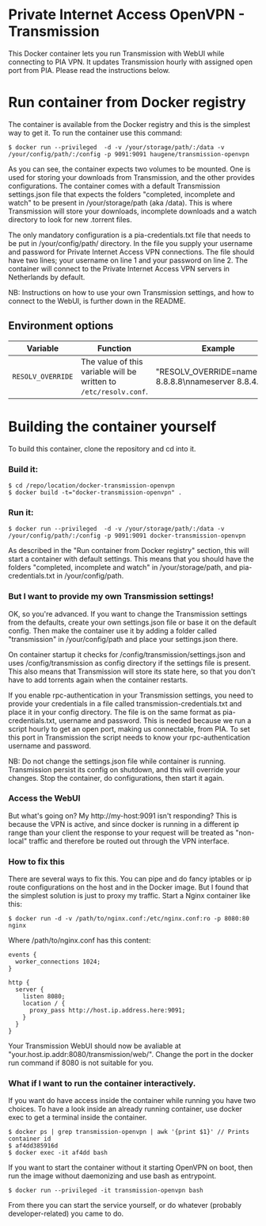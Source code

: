 Private Internet Access OpenVPN - Transmission
===
This Docker container lets you run Transmission with WebUI while connecting to PIA VPN. It updates Transmission hourly with assigned open port from PIA. Please read the instructions below.

# Run container from Docker registry
The container is available from the Docker registry and this is the simplest way to get it. To run the container use this command:

```
$ docker run --privileged  -d -v /your/storage/path/:/data -v /your/config/path/:/config -p 9091:9091 haugene/transmission-openvpn
```

As you can see, the container expects two volumes to be mounted. One is used for storing your downloads from Transmission, and the other provides configurations. The container comes with a default Transmission settings.json file that expects the folders "completed, incomplete and watch" to be present in /your/storage/path (aka /data). This is where Transmission will store your downloads, incomplete downloads and a watch directory to look for new .torrent files.

The only mandatory configuration is a pia-credentials.txt file that needs to be put in /your/config/path/ directory. In the file you supply your username and password for Private Internet Access VPN connections. The file should have two lines; your username on line 1 and your password on line 2. The container will connect to the Private Internet Access VPN servers in Netherlands by default.

NB: Instructions on how to use your own Transmission settings, and how to connect to the WebUI, is further down in the README.

## Environment options
| Variable | Function | Example |
|----------|----------|-------|
|`RESOLV_OVERRIDE` | The value of this variable will be written to `/etc/resolv.conf`. | "RESOLV_OVERRIDE=nameserver 8.8.8.8\nnameserver 8.8.4.4\n"|

# Building the container yourself
To build this container, clone the repository and cd into it.

### Build it:
```
$ cd /repo/location/docker-transmission-openvpn
$ docker build -t="docker-transmission-openvpn" .
```
### Run it:
```
$ docker run --privileged  -d -v /your/storage/path/:/data -v /your/config/path/:/config -p 9091:9091 docker-transmission-openvpn
```

As described in the "Run container from Docker registry" section, this will start a container with default settings. This means that you should have the folders "completed, incomplete and watch" in /your/storage/path, and pia-credentials.txt in /your/config/path.

### But I want to provide my own Transmission settings!
OK, so you're advanced. If you want to change the Transmission settings from the defaults, create your own settings.json file or base it on the default config. Then make the container use it by adding a folder called "transmission" in /your/config/path and place your settings.json there.

On container startup it checks for /config/transmission/settings.json and uses /config/transmission as config directory if the settings file is present. This also means that Transmission will store its state here, so that you don't have to add torrents again when the container restarts.

If you enable rpc-authentication in your Transmission settings, you need to provide your credentials in a file called transmission-credentials.txt and place it in your config directory. The file is on the same format as pia-credentials.txt, username and password. This is needed because we run a script hourly to get an open port, making us connectable, from PIA. To set this port in Transmission the script needs to know your rpc-authentication username and password.

NB: Do not change the settings.json file while container is running. Transmission persist its config on shutdown, and this will override your changes. Stop the container, do configurations, then start it again.

### Access the WebUI
But what's going on? My http://my-host:9091 isn't responding?
This is because the VPN is active, and since docker is running in a different ip range than your client the response to your request will be treated as "non-local" traffic and therefore be routed out through the VPN interface.

### How to fix this
There are several ways to fix this. You can pipe and do fancy iptables or ip route configurations on the host and in the Docker image. But I found that the simplest solution is just to proxy my traffic. Start a Nginx container like this:

```
$ docker run -d -v /path/to/nginx.conf:/etc/nginx.conf:ro -p 8080:80 nginx
```
Where /path/to/nginx.conf has this content:

```
events {
  worker_connections 1024;
}

http {
  server {
    listen 8080;
    location / {
      proxy_pass http://host.ip.address.here:9091;
    }
  }
}
```
Your Transmission WebUI should now be avaliable at "your.host.ip.addr:8080/transmission/web/".
Change the port in the docker run command if 8080 is not suitable for you.

### What if I want to run the container interactively.
If you want do have access inside the container while running you have two choices. To have a look inside an already running container, use docker exec to get a terminal inside the container.

```
$ docker ps | grep transmission-openvpn | awk '{print $1}' // Prints container id
$ af4dd385916d
$ docker exec -it af4dd bash
```

If you want to start the container without it starting OpenVPN on boot, then run the image without daemonizing and use bash as entrypoint.

```
$ docker run --privileged -it transmission-openvpn bash
```

From there you can start the service yourself, or do whatever (probably developer-related) you came to do.
